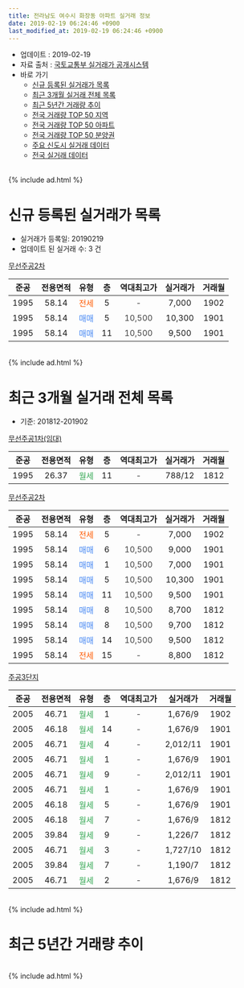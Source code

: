 ```yaml
---
title: 전라남도 여수시 화장동 아파트 실거래 정보
date: 2019-02-19 06:24:46 +0900
last_modified_at: 2019-02-19 06:24:46 +0900
---
```


* 업데이트 : 2019-02-19
* 자료 출처 : [국토교통부 실거래가 공개시스템](http://rt.molit.go.kr)
* 바로 가기
    * [신규 등록된 실거래가 목록](#신규-등록된-실거래가-목록)
    * [최근 3개월 실거래 전체 목록](#최근-3개월-실거래-전체-목록)
    * [최근 5년간 거래량 추이](#최근-5년간-거래량-추이)
    * [전국 거래량 TOP 50 지역](https://inasie.github.io/apt-trade-info/최근-3개월-전국에서-가장-거래가-많이-발생한-지역)
    * [전국 거래량 TOP 50 아파트](https://inasie.github.io/apt-trade-info/최근-3개월-전국에서-가장-거래가-많이-발생한-아파트)
    * [전국 거래량 TOP 50 분양권](https://inasie.github.io/apt-trade-info/최근-3개월-전국에서-가장-거래가-많이-발생한-분양권)
    * [주요 신도시 실거래 데이터](https://inasie.github.io/apt-trade-info/주요-신도시)
    * [전국 실거래 데이터](https://inasie.github.io/apt-trade-info/전국)
<br>
{% include ad.html %}
<br>

# 신규 등록된 실거래가 목록
* 실거래가 등록일: 20190219
* 업데이트 된 실거래 수: 3 건


[무선주공2차](https://search.naver.com/search.naver?query=%EC%A0%84%EB%9D%BC%EB%82%A8%EB%8F%84+%EC%97%AC%EC%88%98%EC%8B%9C+%ED%99%94%EC%9E%A5%EB%8F%99+%EB%AC%B4%EC%84%A0%EC%A3%BC%EA%B3%B52%EC%B0%A8)

|준공|전용면적|유형|층|역대최고가|실거래가|거래월|
|:---:|:---:|:---:|:---:|:---:|:---:|:---:|
|1995|58.14|<span style="color:#ff5a00">전세</span>|5|<span style="color:#444444">-</span>|7,000|1902|
|1995|58.14|<span style="color:#4285f3">매매</span>|5|<span style="color:#444444">10,500</span>|10,300|1901|
|1995|58.14|<span style="color:#4285f3">매매</span>|11|<span style="color:#444444">10,500</span>|9,500|1901|


<br>
{% include ad.html %}
<br>

# 최근 3개월 실거래 전체 목록
* 기준: 201812-201902


[무선주공1차(임대)](https://search.naver.com/search.naver?query=%EC%A0%84%EB%9D%BC%EB%82%A8%EB%8F%84+%EC%97%AC%EC%88%98%EC%8B%9C+%ED%99%94%EC%9E%A5%EB%8F%99+%EB%AC%B4%EC%84%A0%EC%A3%BC%EA%B3%B51%EC%B0%A8%28%EC%9E%84%EB%8C%80%29)

|준공|전용면적|유형|층|역대최고가|실거래가|거래월|
|:---:|:---:|:---:|:---:|:---:|:---:|:---:|
|1995|26.37|<span style="color:#34a853">월세</span>|11|<span style="color:#444444">-</span>|788/12|1812|

[무선주공2차](https://search.naver.com/search.naver?query=%EC%A0%84%EB%9D%BC%EB%82%A8%EB%8F%84+%EC%97%AC%EC%88%98%EC%8B%9C+%ED%99%94%EC%9E%A5%EB%8F%99+%EB%AC%B4%EC%84%A0%EC%A3%BC%EA%B3%B52%EC%B0%A8)

|준공|전용면적|유형|층|역대최고가|실거래가|거래월|
|:---:|:---:|:---:|:---:|:---:|:---:|:---:|
|1995|58.14|<span style="color:#ff5a00">전세</span>|5|<span style="color:#444444">-</span>|7,000|1902|
|1995|58.14|<span style="color:#4285f3">매매</span>|6|<span style="color:#444444">10,500</span>|9,000|1901|
|1995|58.14|<span style="color:#4285f3">매매</span>|1|<span style="color:#444444">10,500</span>|7,000|1901|
|1995|58.14|<span style="color:#4285f3">매매</span>|5|<span style="color:#444444">10,500</span>|10,300|1901|
|1995|58.14|<span style="color:#4285f3">매매</span>|11|<span style="color:#444444">10,500</span>|9,500|1901|
|1995|58.14|<span style="color:#4285f3">매매</span>|8|<span style="color:#444444">10,500</span>|8,700|1812|
|1995|58.14|<span style="color:#4285f3">매매</span>|8|<span style="color:#444444">10,500</span>|9,700|1812|
|1995|58.14|<span style="color:#4285f3">매매</span>|14|<span style="color:#444444">10,500</span>|9,500|1812|
|1995|58.14|<span style="color:#ff5a00">전세</span>|15|<span style="color:#444444">-</span>|8,800|1812|

[주공3단지](https://search.naver.com/search.naver?query=%EC%A0%84%EB%9D%BC%EB%82%A8%EB%8F%84+%EC%97%AC%EC%88%98%EC%8B%9C+%ED%99%94%EC%9E%A5%EB%8F%99+%EC%A3%BC%EA%B3%B53%EB%8B%A8%EC%A7%80)

|준공|전용면적|유형|층|역대최고가|실거래가|거래월|
|:---:|:---:|:---:|:---:|:---:|:---:|:---:|
|2005|46.71|<span style="color:#34a853">월세</span>|1|<span style="color:#444444">-</span>|1,676/9|1902|
|2005|46.18|<span style="color:#34a853">월세</span>|14|<span style="color:#444444">-</span>|1,676/9|1901|
|2005|46.71|<span style="color:#34a853">월세</span>|4|<span style="color:#444444">-</span>|2,012/11|1901|
|2005|46.71|<span style="color:#34a853">월세</span>|1|<span style="color:#444444">-</span>|1,676/9|1901|
|2005|46.71|<span style="color:#34a853">월세</span>|9|<span style="color:#444444">-</span>|2,012/11|1901|
|2005|46.71|<span style="color:#34a853">월세</span>|1|<span style="color:#444444">-</span>|1,676/9|1901|
|2005|46.18|<span style="color:#34a853">월세</span>|5|<span style="color:#444444">-</span>|1,676/9|1901|
|2005|46.18|<span style="color:#34a853">월세</span>|7|<span style="color:#444444">-</span>|1,676/9|1812|
|2005|39.84|<span style="color:#34a853">월세</span>|9|<span style="color:#444444">-</span>|1,226/7|1812|
|2005|46.71|<span style="color:#34a853">월세</span>|3|<span style="color:#444444">-</span>|1,727/10|1812|
|2005|39.84|<span style="color:#34a853">월세</span>|7|<span style="color:#444444">-</span>|1,190/7|1812|
|2005|46.71|<span style="color:#34a853">월세</span>|2|<span style="color:#444444">-</span>|1,676/9|1812|


<br>
{% include ad.html %}
<br>

# 최근 5년간 거래량 추이


<div style="width:100%;">
    <canvas id="deal_progress" height="200"></canvas>
</div>

<script>
new Chart(document.getElementById("deal_progress"), {
    type: 'line',
    data: {
        labels: ['201402','201403','201404','201405','201406','201407','201408','201409','201410','201411','201412','201501','201502','201503','201504','201505','201506','201507','201508','201509','201510','201511','201512','201601','201602','201603','201604','201605','201606','201607','201608','201609','201610','201611','201612','201701','201702','201703','201704','201705','201706','201707','201708','201709','201710','201711','201712','201801','201802','201803','201804','201805','201806','201807','201808','201809','201810','201811','201812','201901','201902'],
        datasets: [{
            label: '매매',
            pointRadius: 1,
            data: [4, 3, 1, 3, 3, 3, 3, 1, 4, 5, 4, 2, 4, 6, 6, 4, 1, 3, 5, 1, 4, 1, 4, 2, 3, 9, 7, 4, 6, 2, 2, 1, 9, 2, 1, 2, 6, 8, 1, 6, 12, 4, 4, 5, 4, 3, 0, 3, 3, 5, 4, 4, 3, 3, 6, 3, 3, 4, 3, 4, 0],
            borderColor: "rgba(255, 201, 14, 1)",
            backgroundColor: "rgba(255, 201, 14, 0.5)",
            fill: false,
            lineTension: 0
        },{
            label: '전월세',
            pointRadius: 1,
            data: [5, 6, 17, 9, 6, 5, 7, 3, 4, 1, 6, 5, 5, 7, 2, 27, 11, 9, 4, 2, 3, 1, 8, 1, 0, 5, 2, 12, 5, 14, 11, 11, 5, 5, 3, 7, 12, 4, 3, 42, 15, 15, 26, 13, 10, 11, 6, 7, 9, 8, 8, 15, 9, 11, 10, 13, 7, 6, 7, 6, 2],
            borderColor: "rgba(0, 141, 185, 1)",
            backgroundColor: "rgba(0, 141, 185, 0.5)",
            fill: false,
            lineTension: 0
        }
        ]
    },
    options: {
        responsive: true,
        title: {
            display: false
        },
        tooltips: {
            mode: 'index',
            intersect: false
        },
        hover: {
            mode: 'nearest',
            intersect: true
        },
        scales: {
            xAxes: [{
                display: true,
                scaleLabel: {
                    display: true,
                    labelString: '년/월'
                }
            }],
            yAxes: [{
                display: true,
                ticks: {
                    suggestedMin: 0,
                },
                scaleLabel: {
                    display: true,
                    labelString: '실거래 수'
                }
            }]
        }
    }
});

</script>


<br>
{% include ad.html %}
<br>

